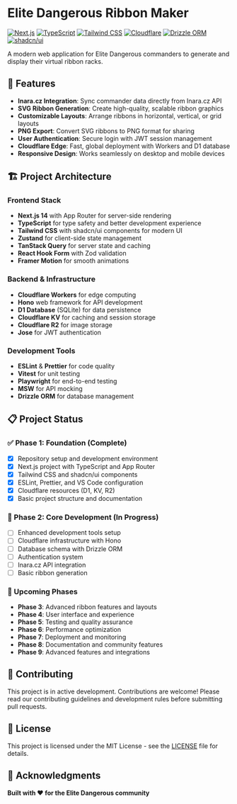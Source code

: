 # Elite Dangerous Ribbon Maker

[![Next.js](https://img.shields.io/badge/Next.js-14-black?style=for-the-badge&logo=next.js)](https://nextjs.org/)
[![TypeScript](https://img.shields.io/badge/TypeScript-5.0-blue?style=for-the-badge&logo=typescript)](https://www.typescriptlang.org/)
[![Tailwind CSS](https://img.shields.io/badge/Tailwind_CSS-3.3-38B2AC?style=for-the-badge&logo=tailwind-css)](https://tailwindcss.com/)
[![Cloudflare](https://img.shields.io/badge/Cloudflare-Workers-orange?style=for-the-badge&logo=cloudflare)](https://workers.cloudflare.com/)
[![Drizzle ORM](https://img.shields.io/badge/Drizzle_ORM-0.29-FF6B6B?style=for-the-badge)](https://orm.drizzle.team/)
[![shadcn/ui](https://img.shields.io/badge/shadcn/ui-0.0.1-000000?style=for-the-badge)](https://ui.shadcn.com/)

A modern web application for Elite Dangerous commanders to generate and display their virtual ribbon racks.

## 🚀 Features

- **Inara.cz Integration**: Sync commander data directly from Inara.cz API
- **SVG Ribbon Generation**: Create high-quality, scalable ribbon graphics
- **Customizable Layouts**: Arrange ribbons in horizontal, vertical, or grid layouts
- **PNG Export**: Convert SVG ribbons to PNG format for sharing
- **User Authentication**: Secure login with JWT session management
- **Cloudflare Edge**: Fast, global deployment with Workers and D1 database
- **Responsive Design**: Works seamlessly on desktop and mobile devices

## 🏗️ Project Architecture

### Frontend Stack

- **Next.js 14** with App Router for server-side rendering
- **TypeScript** for type safety and better development experience
- **Tailwind CSS** with shadcn/ui components for modern UI
- **Zustand** for client-side state management
- **TanStack Query** for server state and caching
- **React Hook Form** with Zod validation
- **Framer Motion** for smooth animations

### Backend & Infrastructure

- **Cloudflare Workers** for edge computing
- **Hono** web framework for API development
- **D1 Database** (SQLite) for data persistence
- **Cloudflare KV** for caching and session storage
- **Cloudflare R2** for image storage
- **Jose** for JWT authentication

### Development Tools

- **ESLint** & **Prettier** for code quality
- **Vitest** for unit testing
- **Playwright** for end-to-end testing
- **MSW** for API mocking
- **Drizzle ORM** for database management

## 📋 Project Status

### ✅ Phase 1: Foundation (Complete)

- [x] Repository setup and development environment
- [x] Next.js project with TypeScript and App Router
- [x] Tailwind CSS and shadcn/ui components
- [x] ESLint, Prettier, and VS Code configuration
- [x] Cloudflare resources (D1, KV, R2)
- [x] Basic project structure and documentation

### 🔄 Phase 2: Core Development (In Progress)

- [ ] Enhanced development tools setup
- [ ] Cloudflare infrastructure with Hono
- [ ] Database schema with Drizzle ORM
- [ ] Authentication system
- [ ] Inara.cz API integration
- [ ] Basic ribbon generation

### 📅 Upcoming Phases

- **Phase 3**: Advanced ribbon features and layouts
- **Phase 4**: User interface and experience
- **Phase 5**: Testing and quality assurance
- **Phase 6**: Performance optimization
- **Phase 7**: Deployment and monitoring
- **Phase 8**: Documentation and community features
- **Phase 9**: Advanced features and integrations

## 🤝 Contributing

This project is in active development. Contributions are welcome! Please read our contributing guidelines and development rules before submitting pull requests.

## 📄 License

This project is licensed under the MIT License - see the [LICENSE](LICENSE) file for details.

## 🙏 Acknowledgments

**Built with ❤️ for the Elite Dangerous community**
